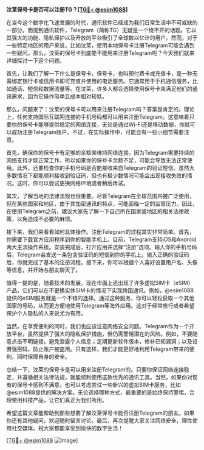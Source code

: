 **汶莱保号卡是否可以注册TG？[[TG💪+ @esim1088](https://t.me/s/esim1088)]**

在当今这个数字化飞速发展的时代，通讯软件已经成为我们日常生活中不可或缺的一部分。而提到通讯软件，Telegram（简称TG）无疑是一个绕不开的话题。它以其强大的功能、隐私保护以及开放的平台吸引了全球数以亿计的用户。然而，对于一些特定地区的用户来说，比如汶莱，使用本地保号卡注册Telegram可能会遇到一些疑问。那么，汶莱的保号卡到底能不能用来注册Telegram呢？今天我们就来详细探讨一下这个问题。

首先，让我们了解一下什么是保号卡。保号卡，也叫预付费卡或充值卡，是一种无需绑定银行卡或信用卡即可充值并使用的电话服务。它通常用于手机通信服务，比如通话、短信和数据流量等。在汶莱，许多人都会选择使用保号卡来满足他们的通讯需求，因为它操作简单且成本相对较低。

那么，问题来了：汶莱的保号卡可以用来注册Telegram吗？答案是肯定的。理论上，任何支持国际互联网连接的手机号码都可以用来注册Telegram。这意味着只要你的保号卡能够提供稳定的网络连接，无论是通过Wi-Fi还是移动数据，你就可以成功注册Telegram账户。不过，在实际操作中，可能会有一些小细节需要注意。

首先，确保你的保号卡有足够的余额来维持网络连接。因为Telegram需要持续的网络支持才能正常工作，所以如果你的保号卡余额不足，可能会导致无法正常使用。此外，还要检查你的手机号码是否能接收来自Telegram的验证短信。虽然大多数情况下都能顺利接收到验证码，但也有极少数情况可能会出现接收失败的情况。这时，你可以尝试更换网络环境或者稍后再试。

其次，了解当地的法律法规也很重要。尽管Telegram在全球范围内被广泛使用，但在某些国家和地区，由于其加密通讯的特点，可能面临一定的监管压力。因此，在使用Telegram之前，建议大家先了解一下自己所在国家或地区的相关法律政策，以免造成不必要的麻烦。

接下来，我们来看看如何具体操作。注册Telegram的过程其实非常简单。首先，你需要下载官方应用程序到你的智能手机上。目前，Telegram支持iOS和Android两大主流操作系统。安装完成后，打开应用并选择“注册”选项。输入你的手机号码后，Telegram会发送一条包含验证码的短信到你的手机上。输入正确的验证码后，你就完成了基本的注册流程。接下来，你可以根据个人喜好设置用户名、头像等信息，并开始与朋友聊天了。

值得一提的是，随着技术的发展，现在市面上还出现了许多虚拟SIM卡（eSIM）产品，它们可以在不更换实体SIM卡的情况下实现跨国通讯。例如，@esim1088提供的eSIM服务就是一个不错的选择。通过这种服务，你可以轻松获取一个其他国家的号码，从而更方便地使用Telegram等海外应用。这对于经常旅行或者希望保护个人隐私的人来说尤为有用。

当然，在享受便利的同时，我们也应该注意网络安全问题。Telegram作为一个开放平台，虽然提供了强大的隐私保护措施，但仍需警惕潜在的风险。例如，不要随意点击不明链接，避免泄露个人信息；定期更新软件版本，修补已知漏洞；以及设置强密码，防止账户被盗用。只有这样，我们才能更好地利用Telegram带来的便利，同时保障自身的安全。

总结一下，汶莱的保号卡是可以用来注册Telegram的。只要你保证网络连接稳定，并遵循相关法律法规，就能顺利使用这款优秀的通讯工具。当然，如果你对现有的保号卡感到不满意，也可以考虑尝试一些新兴的虚拟SIM卡服务，比如@esim1088提供的解决方案。无论选择哪种方式，最重要的是始终保持警惕，合理使用科技产品，让它们真正为我们所用。

希望这篇文章能帮助到那些想要了解汶莱保号卡能否注册Telegram的朋友。如果你还有其他疑问，欢迎随时留言讨论。最后，再次提醒大家关注网络安全，理性使用社交媒体。祝大家都能享受到愉快的数字生活！

[[TG💪+ @esim1088](https://t.me/s/esim1088) ![Image](https://i.postimg.cc/4NQfJmqS/Snipaste-2025-05-13-00-14-12.png)]